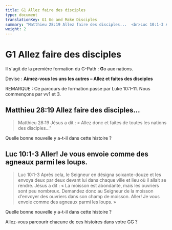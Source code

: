 ```yaml
---
title: G1 Allez faire des disciples
type: document
translationKey: G1 Go and Make Disciples
summary: "Matthieu 28:19 Allez faire des disciples...  <br>Luc 10:1-3 Aller! Je vous envoie comme des agneaux parmi les loups."
weight: 2
---
```

# G1 Allez faire des disciples

Il s'agit de la première formation du G-Path : **G**o aux nations.

Devise : **Aimez-vous les uns les autres – Allez et faites des disciples**

REMARQUE : Ce parcours de formation passe par Luke 10:1-11. Nous commençons par vv1 et 3.

## Matthieu 28:19 Allez faire des disciples...

>   Matthieu 28:19 Jésus a dit : « Allez donc et faites de toutes les nations des disciples…”

Quelle bonne nouvelle y a-t-il dans cette histoire ?

## Luc 10:1-3 Aller! Je vous envoie comme des agneaux parmi les loups.

>   Luc 10:1-3 Après cela, le Seigneur en désigna soixante-douze et les envoya deux par deux devant lui dans chaque ville et lieu où il allait se rendre. Jésus a dit : « La moisson est abondante, mais les ouvriers sont peu nombreux. Demandez donc au Seigneur de la moisson d'envoyer des ouvriers dans son champ de moisson. Aller! Je vous envoie comme des agneaux parmi les loups. »

Quelle bonne nouvelle y a-t-il dans cette histoire ?

Allez-vous parcourir chacune de ces histoires dans votre GG ?

